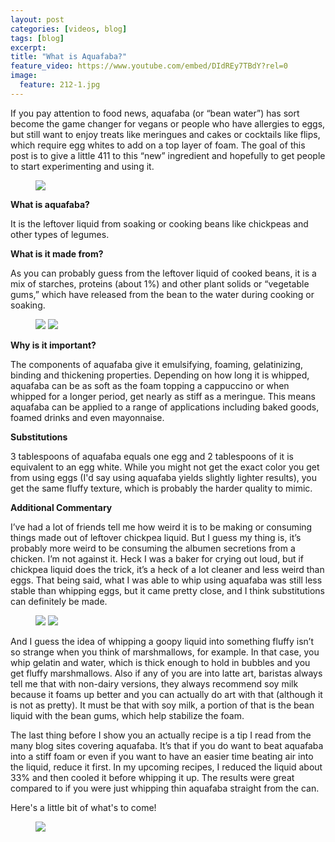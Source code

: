 ```yaml
---
layout: post
categories: [videos, blog]
tags: [blog]
excerpt: 
title: "What is Aquafaba?"
feature_video: https://www.youtube.com/embed/DIdREy7TBdY?rel=0
image:
  feature: 212-1.jpg
---
```



If you pay attention to food news, aquafaba (or “bean water”) has sort become the game changer for vegans or people who have allergies to eggs, but still want to enjoy treats like meringues and cakes or cocktails like flips, which require egg whites to add on a top layer of foam.  The goal of this post is to give a little 411 to this “new” ingredient and hopefully to get people to start experimenting and using it.

<figure>
    <img src="/images/212-2.jpg">
</figure>

**What is aquafaba?**

It is the leftover liquid from soaking or cooking beans like chickpeas and other types of legumes.  

**What is it made from?**

As you can probably guess from the leftover liquid of cooked beans, it is a mix of starches, proteins (about 1%) and other plant solids or “vegetable gums,” which have released from the bean to the water during cooking or soaking.  

<figure class="half">
<img src="/images/212-3.jpg">
<img src="/images/212-4.jpg">
</figure>

**Why is it important?**

The components of aquafaba give it emulsifying, foaming, gelatinizing, binding and thickening properties.  Depending on how long it is whipped, aquafaba can be as soft as the foam topping a cappuccino or when whipped for a longer period,  get nearly as stiff as a meringue.  This means aquafaba can be applied to a range of applications including baked goods, foamed drinks and even mayonnaise.  

**Substitutions** 

3 tablespoons of aquafaba equals one egg and 2 tablespoons of it is equivalent to an egg white.  While you might not get the exact color you get from using eggs (I'd say using aquafaba yields slightly lighter results), you get the same fluffy texture, which is probably the harder quality to mimic.

**Additional Commentary** 

I’ve had a lot of friends tell me how weird it is to be making or consuming things made out of leftover chickpea liquid.  But I guess my thing is, it’s probably more weird to be consuming the albumen secretions from a chicken.  I’m not against it.  Heck I was a baker for crying out loud, but if chickpea liquid does the trick, it’s a heck of a lot cleaner and less weird than eggs.  That being said, what I was able to whip using aquafaba was still less stable than whipping eggs, but it came pretty close, and I think substitutions can definitely be made.

<figure class="half">
<img src="/images/212-5.jpg">
<img src="/images/212-6.jpg">
</figure>

And I guess the idea of whipping a goopy liquid into something fluffy isn’t so strange when you think of marshmallows, for example.  In that case, you whip gelatin and water, which is thick enough to hold in bubbles and you get fluffy marshmallows.  Also if any of you are into latte art, baristas always tell me that with non-dairy versions, they always recommend soy milk because it foams up better and you can actually do art with that (although it is not as pretty).  It must be that with soy milk, a portion of that is the bean liquid with the bean gums, which help stabilize the foam.  

The last thing before I show you an actually recipe is a tip I read from the many blog sites covering aquafaba.  It’s that if you do want to beat aquafaba into a stiff foam or even if you want to have an easier time beating air into the liquid, reduce it first.  In my upcoming recipes, I reduced the liquid about 33% and then cooled it before whipping it up.  The results were great compared to if you were just whipping thin aquafaba straight from the can.

Here's a little bit of what's to come!

<figure>
    <img src="/images/212-7.jpg">
</figure>
